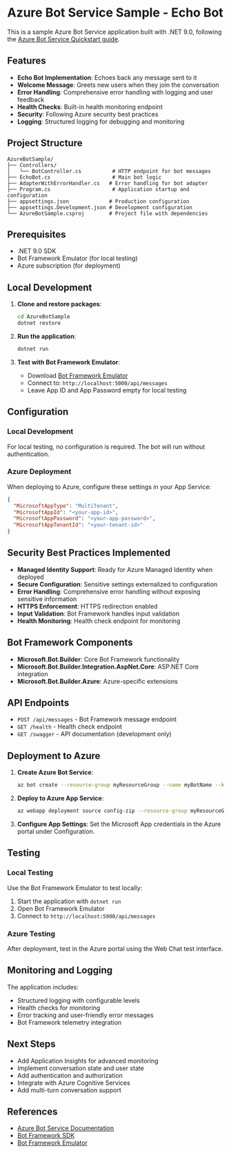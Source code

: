 # Azure Bot Service Sample - Echo Bot

This is a sample Azure Bot Service application built with .NET 9.0, following the [Azure Bot Service Quickstart guide](https://learn.microsoft.com/en-us/azure/bot-service/bot-service-quickstart-create-bot?view=azure-bot-service-4.0&tabs=csharp%2Cvs).

## Features

- **Echo Bot Implementation**: Echoes back any message sent to it
- **Welcome Message**: Greets new users when they join the conversation
- **Error Handling**: Comprehensive error handling with logging and user feedback
- **Health Checks**: Built-in health monitoring endpoint
- **Security**: Following Azure security best practices
- **Logging**: Structured logging for debugging and monitoring

## Project Structure

```
AzureBotSample/
├── Controllers/
│   └── BotController.cs          # HTTP endpoint for bot messages
├── EchoBot.cs                    # Main bot logic
├── AdapterWithErrorHandler.cs   # Error handling for bot adapter
├── Program.cs                    # Application startup and configuration
├── appsettings.json             # Production configuration
├── appsettings.Development.json # Development configuration
└── AzureBotSample.csproj        # Project file with dependencies
```

## Prerequisites

- .NET 9.0 SDK
- Bot Framework Emulator (for local testing)
- Azure subscription (for deployment)

## Local Development

1. **Clone and restore packages**:
   ```bash
   cd AzureBotSample
   dotnet restore
   ```

2. **Run the application**:
   ```bash
   dotnet run
   ```

3. **Test with Bot Framework Emulator**:
   - Download [Bot Framework Emulator](https://github.com/Microsoft/BotFramework-Emulator/releases)
   - Connect to: `http://localhost:5000/api/messages`
   - Leave App ID and App Password empty for local testing

## Configuration

### Local Development
For local testing, no configuration is required. The bot will run without authentication.

### Azure Deployment
When deploying to Azure, configure these settings in your App Service:

```json
{
  "MicrosoftAppType": "MultiTenant",
  "MicrosoftAppId": "<your-app-id>",
  "MicrosoftAppPassword": "<your-app-password>",
  "MicrosoftAppTenantId": "<your-tenant-id>"
}
```

## Security Best Practices Implemented

- **Managed Identity Support**: Ready for Azure Managed Identity when deployed
- **Secure Configuration**: Sensitive settings externalized to configuration
- **Error Handling**: Comprehensive error handling without exposing sensitive information
- **HTTPS Enforcement**: HTTPS redirection enabled
- **Input Validation**: Bot Framework handles input validation
- **Health Monitoring**: Health check endpoint for monitoring

## Bot Framework Components

- **Microsoft.Bot.Builder**: Core Bot Framework functionality
- **Microsoft.Bot.Builder.Integration.AspNet.Core**: ASP.NET Core integration
- **Microsoft.Bot.Builder.Azure**: Azure-specific extensions

## API Endpoints

- `POST /api/messages` - Bot Framework message endpoint
- `GET /health` - Health check endpoint
- `GET /swagger` - API documentation (development only)

## Deployment to Azure

1. **Create Azure Bot Service**:
   ```bash
   az bot create --resource-group myResourceGroup --name myBotName --kind webapp --subscription mySubscription
   ```

2. **Deploy to Azure App Service**:
   ```bash
   az webapp deployment source config-zip --resource-group myResourceGroup --name myAppService --src publish.zip
   ```

3. **Configure App Settings**:
   Set the Microsoft App credentials in the Azure portal under Configuration.

## Testing

### Local Testing
Use the Bot Framework Emulator to test locally:
1. Start the application with `dotnet run`
2. Open Bot Framework Emulator
3. Connect to `http://localhost:5000/api/messages`

### Azure Testing
After deployment, test in the Azure portal using the Web Chat test interface.

## Monitoring and Logging

The application includes:
- Structured logging with configurable levels
- Health checks for monitoring
- Error tracking and user-friendly error messages
- Bot Framework telemetry integration

## Next Steps

- Add Application Insights for advanced monitoring
- Implement conversation state and user state
- Add authentication and authorization
- Integrate with Azure Cognitive Services
- Add multi-turn conversation support

## References

- [Azure Bot Service Documentation](https://docs.microsoft.com/en-us/azure/bot-service/)
- [Bot Framework SDK](https://github.com/Microsoft/botframework-sdk)
- [Bot Framework Emulator](https://github.com/Microsoft/BotFramework-Emulator)
